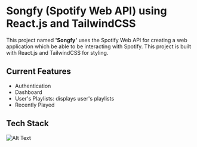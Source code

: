 # Songfy (Spotify Web API) using React.js and TailwindCSS
This project named **'Songfy'** uses the Spotify Web API for creating a web application which be able to be interacting with Spotify. This project is built with React.js and TailwindCSS for styling.

## Current Features
- Authentication
- Dashboard
- User's Playlists: displays user's playlists
- Recently Played

## Tech Stack

![Alt Text](https://skillicons.dev/icons?i=javascript,react,tailwindcss&perline=10)